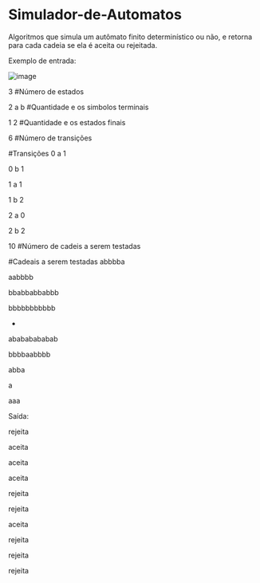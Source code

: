 # Simulador-de-Automatos

Algoritmos que simula um autômato finito determinístico ou não, e retorna para cada cadeia se ela é aceita ou rejeitada.

Exemplo de entrada:

![image](https://user-images.githubusercontent.com/35939169/115295252-ec01ae00-a12f-11eb-9233-8282734c3e51.png)

3 #Número de estados

2 a b #Quantidade e os simbolos terminais

1 2 #Quantidade e os estados finais

6 #Número de transições

#Transições
0 a 1

0 b 1

1 a 1

1 b 2

2 a 0

2 b 2

10 #Número de cadeis a serem testadas

#Cadeais a serem testadas
abbbba

aabbbb

bbabbabbabbb

bbbbbbbbbbb

-

abababababab

bbbbaabbbb

abba

a

aaa


Saída:

rejeita

aceita

aceita

aceita

rejeita

rejeita

aceita

rejeita

rejeita

rejeita


